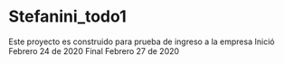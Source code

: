 # Stefanini_todo1

Este proyecto es construido para prueba de ingreso a la empresa
Inició Febrero 24 de 2020
Final Febrero 27 de 2020
